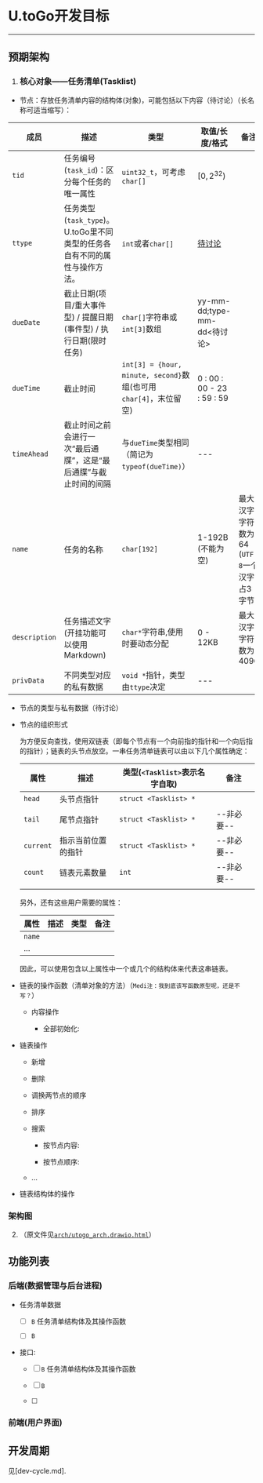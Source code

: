 # U.toGo开发目标

---

## 预期架构

1. ### 核心对象——任务清单(Tasklist)
  
  - 节点：存放任务清单内容的结构体(对象)，可能包括以下内容（待讨论）（长名称可适当缩写）：
  
  | 成员  | 描述  | 类型  | 取值/长度/格式 | 备注  |
  | --- | --- | --- | --- | --- |
  | `tid` | 任务编号(`task_id`)：区分每个任务的唯一属性 | `uint32_t`，可考虑`char[]` | $[0,2^{32})$ |     |
  | `ttype` | 任务类型(`task_type`)。<br/>U.toGo里不同类型的任务各自有不同的属性与操作方法。 | `int`或者`char[]` | <u>待讨论</u> |     |
  | `dueDate` | 截止日期(项目/重大事件型) / 提醒日期(事件型) / 执行日期(限时任务) | `char[]`字符串或`int[3]`数组 | yy-mm-dd;type-mm-dd<待讨论> |     |
  | `dueTime` | 截止时间 | `int[3] = {hour, minute, second}`数组(也可用`char[4]`，末位留空) | 0 : 00 : 00 - 23 : 59 : 59 |     |
  | `timeAhead` | 截止时间之前会进行一次“最后通牒”，这是“最后通牒”与截止时间的间隔 | 与`dueTime`类型相同<br/>（简记为`typeof(dueTime)`） | --- |     |
  | `name` | 任务的名称 | `char[192]` | 1-192B<br/>(不能为空) | 最大汉字字符数为64<br/>(`UTF-8`一个汉字占3字节) |
  | `description` | 任务描述文字<br/>(开挂功能可以使用Markdown) | `char*`字符串,使用时要动态分配 | 0 - 12KB | 最大汉字字符数为4096 |
  | `privData` | 不同类型对应的私有数据 | `void *`指针，类型由`ttype`决定 | --- |     |
  
  - 节点的类型与私有数据（待讨论）<!--（读作：C语言面向对象）-->

- 节点的组织形式
  
  为方便反向查找，使用双链表（即每个节点有一个向前指的指针和一个向后指的指针）；链表的头节点放空。一串任务清单链表可以由以下几个属性确定：
  
  | 属性  | 描述  | 类型(`<Tasklist>`表示名字自取) | 备注  |
  | --- | --- | --- | --- |
  | `head` | 头节点指针 | `struct <Tasklist> *` |     |
  | `tail` | 尾节点指针 | `struct <Tasklist> *` | --非必要-- |
  | `current` | 指示当前位置的指针 | `struct <Tasklist> *` | --非必要-- |
  | `count` | 链表元素数量 | `int` | --非必要-- |
  |     |     |     |     |
  
  另外，还有这些用户需要的属性：
  
  | 属性  | 描述  | 类型  | 备注  |
  | --- | --- | --- | --- |
  | `name` |     |     |     |
  | ... |     |     |     |
  
  因此，可以使用包含以上属性中一个或几个的结构体来代表这串链表。
  
- 链表的操作函数（清单对象的方法）（`Medi注：我到底该写函数原型呢，还是不写？`）
  
  - 内容操作
    
    - 全部初始化:
- 链表操作
  
  - 新增
    
  - 删除
    
  - 调换两节点的顺序
    
  - 排序
    
  - 搜索
    
    - 按节点内容:
      
    - 按节点顺序:
      
  - ...
    
- 链表结构体的操作
  

### 架构图

2. （原文件见[`arch/utogo_arch.drawio.html`](arch/utogo_arch.drawio.html)）

## 功能列表

### 后端(数据管理与后台进程)

- 任务清单数据
  
  - [ ] `B` 任务清单结构体及其操作函数
    
  - [ ] `B`
    
- 接口:
  
  - [ ] `B` 任务清单结构体及其操作函数
    
  - [ ] `B`
    
  - [ ] 
    

### 前端(用户界面)

## 开发周期

见[dev-cycle.md].
